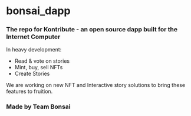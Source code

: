 # bonsai_dapp
### The repo for Kontribute - an open source dapp built for the Internet Computer

In heavy development:

- Read & vote on stories
- Mint, buy, sell NFTs
- Create Stories

We are working on new NFT and Interactive story solutions to bring these features to fruition.

### Made by Team Bonsai